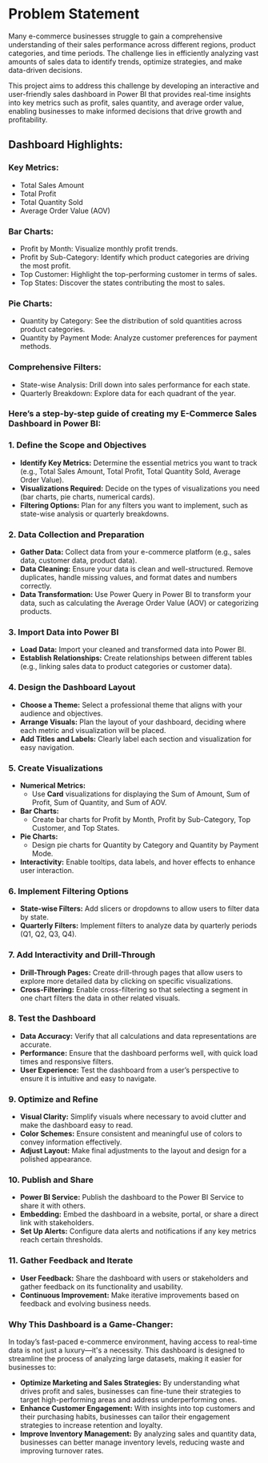 # **Problem Statement**

Many e-commerce businesses struggle to gain a comprehensive understanding of their sales performance across different regions, product categories, and time periods. The challenge lies in efficiently analyzing vast amounts of sales data to identify trends, optimize strategies, and make data-driven decisions. 

This project aims to address this challenge by developing an interactive and user-friendly sales dashboard in Power BI that provides real-time insights into key metrics such as profit, sales quantity, and average order value, enabling businesses to make informed decisions that drive growth and profitability.

## **Dashboard Highlights:**

### **Key Metrics:**
- Total Sales Amount
- Total Profit
- Total Quantity Sold
- Average Order Value (AOV)

### **Bar Charts:**
- Profit by Month: Visualize monthly profit trends.
- Profit by Sub-Category: Identify which product categories are driving the most profit.
- Top Customer: Highlight the top-performing customer in terms of sales.
- Top States: Discover the states contributing the most to sales.

### **Pie Charts:**
- Quantity by Category: See the distribution of sold quantities across product categories.
- Quantity by Payment Mode: Analyze customer preferences for payment methods.

### **Comprehensive Filters:**
- State-wise Analysis: Drill down into sales performance for each state.
- Quarterly Breakdown: Explore data for each quadrant of the year.

### **Here’s a step-by-step guide of creating my E-Commerce Sales Dashboard in Power BI:**

### **1. Define the Scope and Objectives**
   - **Identify Key Metrics:** Determine the essential metrics you want to track (e.g., Total Sales Amount, Total Profit, Total Quantity Sold, Average Order Value).
   - **Visualizations Required:** Decide on the types of visualizations you need (bar charts, pie charts, numerical cards).
   - **Filtering Options:** Plan for any filters you want to implement, such as state-wise analysis or quarterly breakdowns.

### **2. Data Collection and Preparation**
   - **Gather Data:** Collect data from your e-commerce platform (e.g., sales data, customer data, product data).
   - **Data Cleaning:** Ensure your data is clean and well-structured. Remove duplicates, handle missing values, and format dates and numbers correctly.
   - **Data Transformation:** Use Power Query in Power BI to transform your data, such as calculating the Average Order Value (AOV) or categorizing products.

### **3. Import Data into Power BI**
   - **Load Data:** Import your cleaned and transformed data into Power BI.
   - **Establish Relationships:** Create relationships between different tables (e.g., linking sales data to product categories or customer data).

### **4. Design the Dashboard Layout**
   - **Choose a Theme:** Select a professional theme that aligns with your audience and objectives.
   - **Arrange Visuals:** Plan the layout of your dashboard, deciding where each metric and visualization will be placed.
   - **Add Titles and Labels:** Clearly label each section and visualization for easy navigation.

### **5. Create Visualizations**
   - **Numerical Metrics:** 
     - Use **Card** visualizations for displaying the Sum of Amount, Sum of Profit, Sum of Quantity, and Sum of AOV.
   - **Bar Charts:**
     - Create bar charts for Profit by Month, Profit by Sub-Category, Top Customer, and Top States.
   - **Pie Charts:**
     - Design pie charts for Quantity by Category and Quantity by Payment Mode.
   - **Interactivity:** Enable tooltips, data labels, and hover effects to enhance user interaction.

### **6. Implement Filtering Options**
   - **State-wise Filters:** Add slicers or dropdowns to allow users to filter data by state.
   - **Quarterly Filters:** Implement filters to analyze data by quarterly periods (Q1, Q2, Q3, Q4).

### **7. Add Interactivity and Drill-Through**
   - **Drill-Through Pages:** Create drill-through pages that allow users to explore more detailed data by clicking on specific visualizations.
   - **Cross-Filtering:** Enable cross-filtering so that selecting a segment in one chart filters the data in other related visuals.

### **8. Test the Dashboard**
   - **Data Accuracy:** Verify that all calculations and data representations are accurate.
   - **Performance:** Ensure that the dashboard performs well, with quick load times and responsive filters.
   - **User Experience:** Test the dashboard from a user’s perspective to ensure it is intuitive and easy to navigate.

### **9. Optimize and Refine**
   - **Visual Clarity:** Simplify visuals where necessary to avoid clutter and make the dashboard easy to read.
   - **Color Schemes:** Ensure consistent and meaningful use of colors to convey information effectively.
   - **Adjust Layout:** Make final adjustments to the layout and design for a polished appearance.

### **10. Publish and Share**
   - **Power BI Service:** Publish the dashboard to the Power BI Service to share it with others.
   - **Embedding:** Embed the dashboard in a website, portal, or share a direct link with stakeholders.
   - **Set Up Alerts:** Configure data alerts and notifications if any key metrics reach certain thresholds.

### **11. Gather Feedback and Iterate**
   - **User Feedback:** Share the dashboard with users or stakeholders and gather feedback on its functionality and usability.
   - **Continuous Improvement:** Make iterative improvements based on feedback and evolving business needs.

### **Why This Dashboard is a Game-Changer:**
In today’s fast-paced e-commerce environment, having access to real-time data is not just a luxury—it's a necessity. This dashboard is designed to streamline the process of analyzing large datasets, making it easier for businesses to:

- **Optimize Marketing and Sales Strategies:** By understanding what drives profit and sales, businesses can fine-tune their strategies to target high-performing areas and address underperforming ones.
- **Enhance Customer Engagement:** With insights into top customers and their purchasing habits, businesses can tailor their engagement strategies to increase retention and loyalty.
- **Improve Inventory Management:** By analyzing sales and quantity data, businesses can better manage inventory levels, reducing waste and improving turnover rates.
